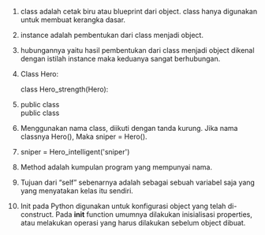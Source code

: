 1. class adalah cetak biru atau blueprint dari object. class hanya digunakan untuk membuat kerangka dasar.

2. instance adalah pembentukan dari class menjadi object.

3. hubungannya yaitu hasil pembentukan dari class menjadi object dikenal dengan istilah instance maka keduanya sangat berhubungan.

4. Class Hero:

    class Hero_strength(Hero):

5. public class  
   public class  

6. Menggunakan nama class, diikuti dengan tanda kurung.
Jika nama classnya Hero(), Maka  sniper = Hero().

7. sniper = Hero_intelligent('sniper')

8. Method adalah kumpulan program yang mempunyai nama.

9. Tujuan dari “self” sebenarnya adalah sebagai sebuah variabel saja yang yang menyatakan kelas itu sendiri. 

10. Init pada Python digunakan untuk konfigurasi object yang telah di-construct. Pada __init__ function umumnya dilakukan inisialisasi properties, atau melakukan operasi yang harus dilakukan sebelum object dibuat.